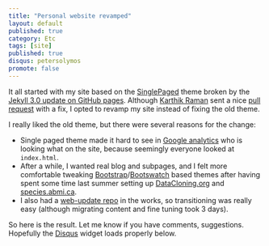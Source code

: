 ```yaml
---
title: "Personal website revamped"
layout: default
published: true
category: Etc
tags: [site]
published: true
disqus: petersolymos
promote: false
---
```


It all started with my site based on the
[SinglePaged](https://github.com/t413/SinglePaged)
theme broken by the [Jekyll 3.0 update on GitHub pages](https://github.com/blog/2100-github-pages-now-faster-and-simpler-with-jekyll-3-0).
Although [Karthik Raman](https://github.com/karthikraman) sent a
nice [pull request](https://github.com/psolymos/psolymos.github.io/issues/1) with a fix,
I opted to revamp my site instead of fixing the old theme.

I really liked the old theme, but there were several reasons for the change:

* Single paged theme made it hard to see in [Google analytics](www.google.com/analytics) who is looking what on the site, because seemingly everyone looked at `index.html`.
* After a while, I wanted real blog and subpages, and I felt more comfortable tweaking [Bootstrap](http://getbootstrap.com)/[Bootswatch](http://bootswatch.com/) based themes
after having spent some time last summer setting up [DataCloning.org](http://datacloning.org) and [species.abmi.ca](http://species.abmi.ca).
* I also had a [web-update repo](https://github.com/psolymos/web-update) in the works, so transitioning was really easy (although migrating content and fine tuning took 3 days).

So here is the result. Let me know if you have comments, suggestions.
Hopefully the [Disqus](https://disqus.com/) widget loads properly below.
